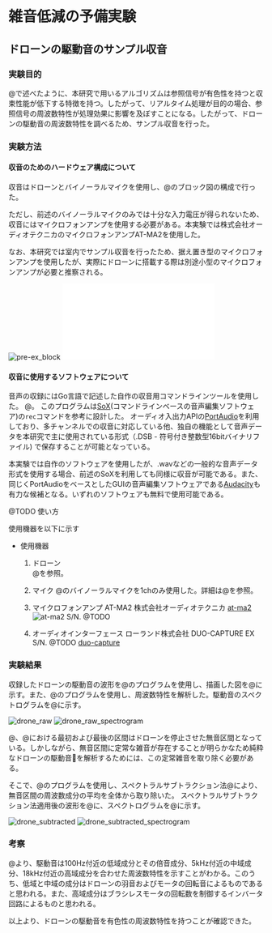 # 雑音低減の予備実験

## ドローンの駆動音のサンプル収音

### 実験目的

@で述べたように、本研究で用いるアルゴリズムは参照信号が有色性を持つと収束性能が低下する特徴を持つ。したがって、リアルタイム処理が目的の場合、参照信号の周波数特性が処理効果に影響を及ぼすことになる。したがって、ドローンの駆動音の周波数特性を調べるため、サンプル収音を行った。

### 実験方法

#### 収音のためのハードウェア構成について

収音はドローンとバイノーラルマイクを使用し、@のブロック図の構成で行った。

ただし、前述のバイノーラルマイクのみでは十分な入力電圧が得られないため、収音にはマイクロフォンアンプを使用する必要がある。本実験では株式会社オーディオテクニカのマイクロフォンアンプAT-MA2を使用した。

なお、本研究では室内でサンプル収音を行ったため、据え置き型のマイクロフォンアンプを使用したが、実際にドローンに搭載する際は別途小型のマイクロフォンアンプが必要と推察される。

![pre-ex_block](figures/pre-ex_block.png)
![pre-ex_block](figures/pre-ex_block.pdf)

#### 収音に使用するソフトウェアについて

音声の収録にはGo言語で記述した自作の収音用コマンドラインツールを使用した。
@。
このプログラムは[SoX](http://sox.sourceforge.net/)(コマンドラインベースの音声編集ソフトウェア)の`rec`コマンドを参考に設計した。
オーディオ入出力APIの[PortAudio](http://www.portaudio.com/)を利用しており、多チャンネルでの収音に対応している他、独自の機能として音声データを本研究で主に使用されている形式（.DSB - 符号付き整数型16bitバイナリファイル) で保存することが可能となっている。

本実験では自作のソフトウェアを使用したが、.wavなどの一般的な音声データ形式を使用する場合、前述のSoXを利用しても同様に収音が可能である。また、同じくPortAudioをベースとしたGUIの音声編集ソフトウェアである[Audacity](https://www.audacityteam.org/)も有力な候補となる。いずれのソフトウェアも無料で使用可能である。


@TODO 使い方


使用機器を以下に示す

- 使用機器
   1. ドローン    
      @を参照。

   2. マイク
      @のバイノーラルマイクを1chのみ使用した。詳細は@を参照。

   3. マイクロフォンアンプ
      AT-MA2 株式会社オーディオテクニカ [at-ma2](https://www.audio-technica.co.jp/product/AT-MA2)
      ![at-ma2](figures/at-ma2.jpg)
      S/N. @TODO

   4. オーディオインターフェース 
      ローランド株式会社 DUO-CAPTURE EX S/N. @TODO
      [duo-capture](https://www.roland.com/jp/products/duo-capture_ex/)

### 実験結果

収録したドローンの駆動音の波形を@のプログラムを使用し、描画した図を@に示す。また、@のプログラムを使用し、周波数特性を解析した。駆動音のスペクトログラムを@に示す。

![drone_raw](figures/drone_raw.png)
![drone_raw_spectrogram](figures/drone_raw_spectrogram.png)

@、@における最初および最後の区間はドローンを停止させた無音区間となっている。しかしながら、無音区間に定常な雑音が存在することが明らかなため純粋なドローンの駆動音を解析するためには、この定常雑音を取り除く必要がある。

そこで、@のプログラムを使用し、スペクトラルサブトラクション法@により、無音区間の周波数成分の平均を全体から取り除いた。
スペクトラルサブトラクション法適用後の波形を@に、スペクトログラムを@に示す。

![drone_subtracted](figures/drone_subtracted.png)
![drone_subtracted_spectrogram](figures/drone_subtracted_spectrogram.png)

### 考察

@より、駆動音は100Hz付近の低域成分とその倍音成分、5kHz付近の中域成分、18kHz付近の高域成分を合わせた周波数特性を示すことがわかる。このうち、低域と中域の成分はドローンの羽音およびモータの回転音によるものであると思われる。また、高域成分はブラシレスモータの回転数を制御するインバータ回路によるものと思われる。

以上より、ドローンの駆動音を有色性の周波数特性を持つことが確認できた。













